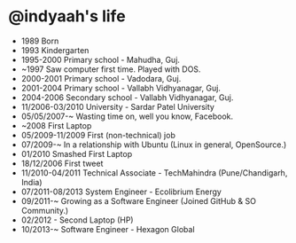 @indyaah's life
===============

- 1989 Born
- 1993 Kindergarten
- 1995-2000 Primary school - Mahudha, Guj.
- ~1997 Saw computer first time. Played with DOS.
- 2000-2001 Primary school - Vadodara, Guj.
- 2001-2004 Primary school - Vallabh Vidhyanagar, Guj.
- 2004-2006 Secondary school - Vallabh Vidhyanagar, Guj.
- 11/2006-03/2010 University - Sardar Patel University
- 05/05/2007-~ Wasting time on, well you know, Facebook.
- ~2008 First Laptop
- 05/2009-11/2009 First (non-technical) job
- 07/2009-~ In a relationship with Ubuntu (Linux in general, OpenSource.)
- 01/2010 Smashed First Laptop
- 18/12/2006 First tweet
- 11/2010-04/2011 Technical Associate - TechMahindra (Pune/Chandigarh, India)
- 07/2011-08/2013 System Engineer - Ecolibrium Energy
- 09/2011-~ Growing as a Software Engineer (Joined GitHub & SO Community.)
- 02/2012 - Second Laptop (HP)
- 10/2013-~ Software Engineer - Hexagon Global
